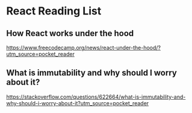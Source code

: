 # React Reading List

## How React works under the hood
https://www.freecodecamp.org/news/react-under-the-hood/?utm_source=pocket_reader

## What is immutability and why should I worry about it?
https://stackoverflow.com/questions/622664/what-is-immutability-and-why-should-i-worry-about-it?utm_source=pocket_reader